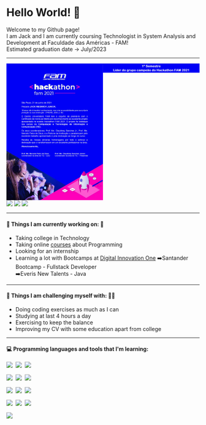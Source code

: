 <!--
- 👋 Hi, I’m @JackRJr 🙋‍♂️
- 👀 I’m interested in learning how to code! 🤯
- 🌱 I’m currently learning Java programming 👨‍💻
- 💞️ I’m looking to collaborate for a better world 🌎
- 📫 How to reach me: mail me at jack_rieswick@hotmail.com 📭

- *Brasileiro, estudante de Análise e Desenvolvimento de Sistemas*
- *Em busca de um estágio na área de TI*

JackRJr/JackRJr is a ✨ special ✨ repository because its `README.md` (this file) appears on your GitHub profile.
You can click the Preview link to take a look at your changes.
--->

# Hello World! 👋

Welcome to my Github page! <br/> 
I am Jack and I am currently coursing Technologist in System Analysis and Development at Faculdade das Américas - FAM! <br/>
Estimated graduation date -> July/2023

<hr>

<img align="right" alt="img" src="https://github.com/JackRJr/JackRJr/blob/main/Parte%20superior%20hackathon%20escrito.jpg" width="50%" height="auto" />
<img align="right" alt="img" src="https://github.com/JackRJr/JackRJr/blob/main/0001.jpg" width="50%" height="auto" />
 
[<code><img width="7%" src="https://www.vectorlogo.zone/logos/github/github-tile.svg"></code>](https://github.com/JackRJr)
[<code><img width="7%" src="https://www.vectorlogo.zone/logos/linkedin/linkedin-tile.svg"></code>](https://www.linkedin.com/in/jackrjr/)
[<code><img width="7%" src="https://www.vectorlogo.zone/logos/microsoft/microsoft-icon.svg"></code>](mailto:jack_rieswick@hotmail.com)

<hr>

#### 🌱 Things I am currently working on: 👀
- Taking college in Technology
- Taking online [courses](https://udemy.com) about Programming
- Looking for an internship
- Learning a lot with Bootcamps at [Digital Innovation One](https://digitalinnovation.one/)
  ➡️Santander Bootcamp - Fullstack Developer <br/>
  ➡️Everis New Talents - Java

<hr>

#### :muscle: Things I am challenging myself with: 👨‍💻
- Doing coding exercises as much as I can
- Studying at last 4 hours a day
- Exercising to keep the balance
- Improving my CV with some education apart from college <br/>

<hr> 

#### :computer: Programming languages and tools that I'm learning: 

<code><img width="14%" src="https://www.vectorlogo.zone/logos/java/java-ar21.svg"></code>&nbsp;
<code><img width="14%" src="https://www.vectorlogo.zone/logos/springio/springio-ar21.svg"></code>&nbsp;
<code><img width="14%" src="https://www.vectorlogo.zone/logos/angular/angular-ar21.svg"></code>
<br />

<code><img width="14%" src="https://www.vectorlogo.zone/logos/w3_html5/w3_html5-ar21.svg"></code>&nbsp;
<code><img width="14%" src="https://www.vectorlogo.zone/logos/netlifyapp_watercss/netlifyapp_watercss-official.svg"></code>&nbsp;
<code><img width="14%" src="https://www.vectorlogo.zone/logos/getbootstrap/getbootstrap-ar21.svg"></code>
<br />

<code><img width="14%" src="https://www.vectorlogo.zone/logos/git-scm/git-scm-ar21.svg"></code>&nbsp;
<code><img width="14%" src="https://www.vectorlogo.zone/logos/github/github-ar21.svg"></code>&nbsp;
<code><img width="14%" src="https://www.vectorlogo.zone/logos/eclipse/eclipse-ar21.svg"></code>
<br /> 

<code><img width="14%" src="https://www.vectorlogo.zone/logos/javascript/javascript-horizontal.svg"></code>&nbsp;
<code><img width="14%" src="https://www.vectorlogo.zone/logos/postgresql/postgresql-horizontal.svg"></code>&nbsp;
<code><img width="14%" src="https://www.vectorlogo.zone/logos/mysql/mysql-ar21.svg"></code>
<br />

<code><img width="10%" src="https://www.vectorlogo.zone/logos/jetbrains/jetbrains-icon.svg"></code>
</p>


